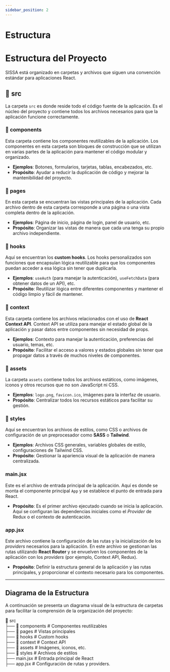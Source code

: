 ```yaml
---
sidebar_position: 2
---
```


# Estructura

# Estructura del Proyecto

SISSA está organizado en carpetas y archivos que siguen una convención estándar para aplicaciones React.

## 📂 **src**

La carpeta `src` es donde reside todo el código fuente de la aplicación. Es el núcleo del proyecto y contiene todos los archivos necesarios para que la aplicación funcione correctamente.

### 📂 **components**
Esta carpeta contiene los componentes reutilizables de la aplicación. Los componentes en esta carpeta son bloques de construcción que se utilizan en varias partes de la aplicación para mantener el código modular y organizado.

- **Ejemplos**: Botones, formularios, tarjetas, tablas, encabezados, etc.
- **Propósito**: Ayudar a reducir la duplicación de código y mejorar la mantenibilidad del proyecto.

### 📂 **pages**
En esta carpeta se encuentran las vistas principales de la aplicación. Cada archivo dentro de esta carpeta corresponde a una página o una vista completa dentro de la aplicación.

- **Ejemplos**: Página de inicio, página de login, panel de usuario, etc.
- **Propósito**: Organizar las vistas de manera que cada una tenga su propio archivo independiente.

### 📂 **hooks**
Aquí se encuentran los **custom hooks**. Los hooks personalizados son funciones que encapsulan lógica reutilizable para que los componentes puedan acceder a esa lógica sin tener que duplicarla.

- **Ejemplos**: `useAuth` (para manejar la autenticación), `useFetchData` (para obtener datos de un API), etc.
- **Propósito**: Reutilizar lógica entre diferentes componentes y mantener el código limpio y fácil de mantener.

### 📂 **context**
Esta carpeta contiene los archivos relacionados con el uso de **React Context API**. Context API se utiliza para manejar el estado global de la aplicación y pasar datos entre componentes sin necesidad de props.

- **Ejemplos**: Contexto para manejar la autenticación, preferencias del usuario, temas, etc.
- **Propósito**: Facilitar el acceso a valores y estados globales sin tener que propagar datos a través de muchos niveles de componentes.

### 📂 **assets**
La carpeta `assets` contiene todos los archivos estáticos, como imágenes, iconos y otros recursos que no son JavaScript ni CSS.

- **Ejemplos**: `logo.png`, `favicon.ico`, imágenes para la interfaz de usuario.
- **Propósito**: Centralizar todos los recursos estáticos para facilitar su gestión.

### 📂 **styles**
Aquí se encuentran los archivos de estilos, como CSS o archivos de configuración de un preprocesador como **SASS** o **Tailwind**.

- **Ejemplos**: Archivos CSS generales, variables globales de estilo, configuraciones de Tailwind CSS.
- **Propósito**: Gestionar la apariencia visual de la aplicación de manera centralizada.

### **main.jsx**
Este es el archivo de entrada principal de la aplicación. Aquí es donde se monta el componente principal `App` y se establece el punto de entrada para React.

- **Propósito**: Es el primer archivo ejecutado cuando se inicia la aplicación. Aquí se configuran las dependencias iniciales como el *Provider* de Redux o el contexto de autenticación.

### **app.jsx**
Este archivo contiene la configuración de las rutas y la inicialización de los *providers* necesarios para la aplicación. En este archivo se gestionan las rutas utilizando **React Router** y se envuelven los componentes de la aplicación con los *providers* (por ejemplo, Context API, Redux).

- **Propósito**: Definir la estructura general de la aplicación y las rutas principales, y proporcionar el contexto necesario para los componentes.

---

## Diagrama de la Estructura

A continuación se presenta un diagrama visual de la estructura de carpetas para facilitar la comprensión de la organización del proyecto:

📂 src\
 ├── 📂 components   # Componentes reutilizables\
 ├── 📂 pages        # Vistas principales\
 ├── 📂 hooks        # Custom hooks\
 ├── 📂 context      # Context API\
 ├── 📂 assets       # Imágenes, iconos, etc.\
 ├── 📂 styles       # Archivos de estilos\
 ├── main.jsx        # Entrada principal de React\
 ├── app.jsx         # Configuración de rutas y providers.
